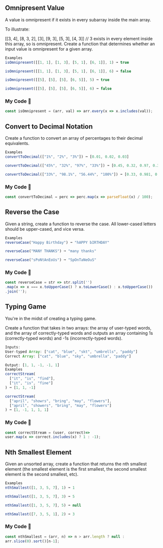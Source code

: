 ## Omnipresent Value
A value is omnipresent if it exists in every subarray inside the main array.

To illustrate:

[[3, 4], [8, 3, 2], [3], [9, 3], [5, 3], [4, 3]]
// 3 exists in every element inside this array, so is omnipresent.
Create a function that determines whether an input value is omnipresent for a given array.
```js
Examples
isOmnipresent([[1, 1], [1, 3], [5, 1], [6, 1]], 1) ➞ true

isOmnipresent([[1, 1], [1, 3], [5, 1], [6, 1]], 6) ➞ false

isOmnipresent([[5], [5], [5], [6, 5]], 5) ➞ true

isOmnipresent([[5], [5], [5], [6, 5]], 6) ➞ false
```
### My Code :strawberry:
```js
const isOmnipresent = (arr, val) => arr.every(x => x.includes(val));
```

## Convert to Decimal Notation
Create a function to convert an array of percentages to their decimal equivalents.
```js
Examples
convertToDecimal(["1%", "2%", "3%"]) ➞ [0.01, 0.02, 0.03]

convertToDecimal(["45%", "32%", "97%", "33%"]) ➞ [0.45, 0.32, 0.97, 0.33]

convertToDecimal(["33%", "98.1%", "56.44%", "100%"]) ➞ [0.33, 0.981, 0.5644, 1]
```
### My Code :peach:
```js
const convertToDecimal = perc => perc.map(x => parseFloat(x) / 100);
```

## Reverse the Case
Given a string, create a function to reverse the case. All lower-cased letters should be upper-cased, and vice versa.
```js
Examples
reverseCase("Happy Birthday") ➞ "hAPPY bIRTHDAY"

reverseCase("MANY THANKS") ➞ "many thanks"

reverseCase("sPoNtAnEoUs") ➞ "SpOnTaNeOuS"
```
### My Code :cherries:
```js
const reverseCase = str => str.split('')
.map(x => x === x.toUpperCase() ? x.toLowerCase() : x.toUpperCase())
.join('');
```

## Typing Game
You're in the midst of creating a typing game.

Create a function that takes in two arrays: the array of user-typed words, and the array of correctly-typed words and outputs an array containing 1s (correctly-typed words) and -1s (incorrectly-typed words).
```js
Inputs:
User-typed Array: ["cat", "blue", "skt", "umbrells", "paddy"]
Correct Array: ["cat", "blue", "sky", "umbrella", "paddy"]

Output: [1, 1, -1, -1, 1]
Examples
correctStream(
  ["it", "is", "find"],
  ["it", "is", "fine"]
) ➞ [1, 1, -1]

correctStream(
  ["april", "showrs", "bring", "may", "flowers"],
  ["april", "showers", "bring", "may", "flowers"]
) ➞ [1, -1, 1, 1, 1]
```
### My Code :eggplant:
```js
const correctStream = (user, correct)=>
user.map(x => correct.includes(x) ? 1 : -1);
```

## Nth Smallest Element
Given an unsorted array, create a function that returns the nth smallest element (the smallest element is the first smallest, the second smallest element is the second smallest, etc).
```js
Examples
nthSmallest([1, 3, 5, 7], 1) ➞ 1

nthSmallest([1, 3, 5, 7], 3) ➞ 5

nthSmallest([1, 3, 5, 7], 5) ➞ null

nthSmallest([7, 3, 5, 1], 2) ➞ 3
```
### My Code :lemon:
```js
const nthSmallest = (arr, n) => n > arr.length ? null :
arr.slice(0).sort()[n-1]; 
```

